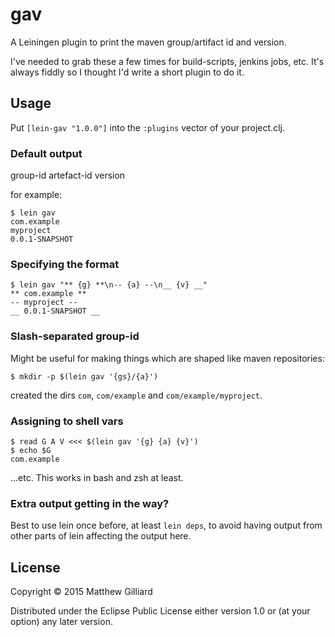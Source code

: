 # gav

A Leiningen plugin to print the maven group/artifact id and version.

I've needed to grab these a few times for build-scripts, jenkins jobs,
etc. It's always fiddly so I thought I'd write a short plugin to do it.

## Usage

Put `[lein-gav "1.0.0"]` into the `:plugins` vector of your project.clj.

### Default output

group-id
artefact-id
version 

for example:

    $ lein gav
    com.example
    myproject
    0.0.1-SNAPSHOT

### Specifying the format

    $ lein gav "** {g} **\n-- {a} --\n__ {v} __"
    ** com.example **
    -- myproject --
    __ 0.0.1-SNAPSHOT __


### Slash-separated group-id

Might be useful for making things which are
shaped like maven repositories:

    $ mkdir -p $(lein gav '{gs}/{a}')

created the dirs `com`, `com/example` and `com/example/myproject`.

### Assigning to shell vars

    $ read G A V <<< $(lein gav '{g} {a} {v}')
    $ echo $G
    com.example

...etc. This works in bash and zsh at least.

### Extra output getting in the way?

Best to use lein once before, at least `lein deps`, to avoid having
output from other parts of lein affecting the output here.

## License

Copyright © 2015 Matthew Gilliard

Distributed under the Eclipse Public License either version 1.0 or (at
your option) any later version.
